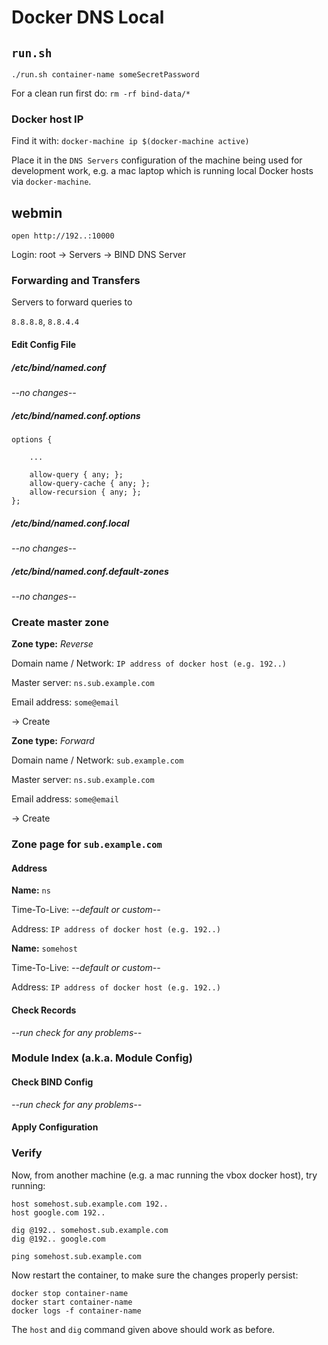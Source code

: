 # Docker DNS Local

## `run.sh`

`./run.sh container-name someSecretPassword`

For a clean run first do: `rm -rf bind-data/*`

### Docker host IP

Find it with: `docker-machine ip $(docker-machine active)`

Place it in the `DNS Servers` configuration of the machine being used for development work, e.g. a mac laptop which is running local Docker hosts via `docker-machine`.

## webmin

`open http://192..:10000`

Login: root
-> Servers
-> BIND DNS Server

### Forwarding and Transfers

Servers to forward queries to

`8.8.8.8`, `8.8.4.4`

#### Edit Config File

##### /etc/bind/named.conf

*--no changes--*

##### /etc/bind/named.conf.options

```
options {

    ...

    allow-query { any; };
    allow-query-cache { any; };
    allow-recursion { any; };
};
```

##### /etc/bind/named.conf.local

*--no changes--*

##### /etc/bind/named.conf.default-zones

*--no changes--*

### Create master zone

**Zone type:** *Reverse*

Domain name / Network: `IP address of docker host (e.g. 192..)`

Master server: `ns.sub.example.com`

Email address: `some@email`

-> Create

**Zone type:** *Forward*

Domain name / Network: `sub.example.com`

Master server: `ns.sub.example.com`

Email address: `some@email`

-> Create

### Zone page for `sub.example.com`

#### Address

**Name:** `ns`

Time-To-Live: *--default or custom--*

Address: `IP address of docker host (e.g. 192..)`

**Name:** `somehost`

Time-To-Live: *--default or custom--*

Address: `IP address of docker host (e.g. 192..)`

#### Check Records

*--run check for any problems--*

### Module Index (a.k.a. Module Config)

#### Check BIND Config

*--run check for any problems--*

#### Apply Configuration

### Verify

Now, from another machine (e.g. a mac running the vbox docker host), try running:

```
host somehost.sub.example.com 192..
host google.com 192..

dig @192.. somehost.sub.example.com
dig @192.. google.com

ping somehost.sub.example.com
```

Now restart the container, to make sure the changes properly persist:

```
docker stop container-name
docker start container-name
docker logs -f container-name
```

The `host` and `dig` command given above should work as before.
